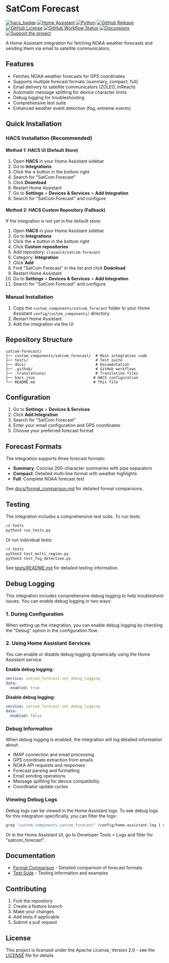 # SatCom Forecast

[![hacs_badge](https://img.shields.io/badge/HACS-Custom-orange.svg)](https://github.com/custom-components/hacs)
[![Home Assistant](https://img.shields.io/badge/Home%20Assistant-2023.1+-blue.svg)](https://www.home-assistant.io/)
[![Python](https://img.shields.io/badge/python-3.9+-blue.svg)](https://www.python.org/)
[![GitHub Release](https://img.shields.io/github/v/release/clayauld/satcom-forecast)](https://github.com/clayauld/satcom-forecast/releases)
[![GitHub License](https://img.shields.io/github/license/clayauld/satcom-forecast)](https://github.com/clayauld/satcom-forecast/blob/main/LICENSE)
[![GitHub Workflow Status](https://img.shields.io/github/actions/workflow/status/clayauld/satcom-forecast/validation.yml?branch=main)](https://github.com/clayauld/satcom-forecast/actions)
[![Discussions](https://img.shields.io/badge/discussions-welcome-brightgreen.svg)](https://github.com/clayauld/satcom-forecast/discussions)
[![Support the project](https://img.shields.io/badge/support%20the%20project-☕%20Buy%20me%20a%20coffee-orange.svg)](https://www.buymeacoffee.com/clayauld)

A Home Assistant integration for fetching NOAA weather forecasts and sending them via email to satellite communicators.

## Features

- Fetches NOAA weather forecasts for GPS coordinates
- Supports multiple forecast formats (summary, compact, full)
- Email delivery to satellite communicators (ZOLEO, InReach)
- Automatic message splitting for device character limits
- Debug logging for troubleshooting
- Comprehensive test suite
- Enhanced weather event detection (fog, extreme events)

## Quick Installation

### HACS Installation (Recommended)

#### Method 1: HACS UI (Default Store)
1. Open **HACS** in your Home Assistant sidebar
2. Go to **Integrations**
3. Click the **+** button in the bottom right
4. Search for "SatCom Forecast"
5. Click **Download**
6. Restart Home Assistant
7. Go to **Settings** > **Devices & Services** > **Add Integration**
8. Search for "SatCom Forecast" and configure

#### Method 2: HACS Custom Repository (Fallback)
If the integration is not yet in the default store:
1. Open **HACS** in your Home Assistant sidebar
2. Go to **Integrations**
3. Click the **+** button in the bottom right
4. Click **Custom repositories**
5. Add repository: `clayauld/satcom-forecast`
6. Category: **Integration**
7. Click **Add**
8. Find "SatCom Forecast" in the list and click **Download**
9. Restart Home Assistant
10. Go to **Settings** > **Devices & Services** > **Add Integration**
11. Search for "SatCom Forecast" and configure

### Manual Installation

1. Copy the `custom_components/satcom_forecast` folder to your Home Assistant `config/custom_components/` directory
2. Restart Home Assistant
3. Add the integration via the UI

## Repository Structure

```
satcom-forecast/
├── custom_components/satcom_forecast/  # Main integration code
├── tests/                              # Test suite
├── docs/                               # Documentation
├── .github/                            # GitHub workflows
├── .translations/                      # Translation files
├── hacs.json                          # HACS configuration
└── README.md                          # This file
```

## Configuration

1. Go to **Settings** > **Devices & Services**
2. Click **Add Integration**
3. Search for "SatCom Forecast"
4. Enter your email configuration and GPS coordinates
5. Choose your preferred forecast format

## Forecast Formats

The integration supports three forecast formats:

- **Summary**: Concise 200-character summaries with pipe separators
- **Compact**: Detailed multi-line format with weather highlights
- **Full**: Complete NOAA forecast text

See [docs/format_comparison.md](docs/format_comparison.md) for detailed format comparisons.

## Testing

The integration includes a comprehensive test suite. To run tests:

```bash
cd tests
python3 run_tests.py
```

Or run individual tests:

```bash
cd tests
python3 test_multi_region.py
python3 test_fog_detection.py
```

See [tests/README.md](tests/README.md) for detailed testing information.

## Debug Logging

This integration includes comprehensive debug logging to help troubleshoot issues. You can enable debug logging in two ways:

### 1. During Configuration

When setting up the integration, you can enable debug logging by checking the "Debug" option in the configuration flow.

### 2. Using Home Assistant Services

You can enable or disable debug logging dynamically using the Home Assistant service:

**Enable debug logging:**
```yaml
service: satcom_forecast.set_debug_logging
data:
  enabled: true
```

**Disable debug logging:**
```yaml
service: satcom_forecast.set_debug_logging
data:
  enabled: false
```

### Debug Information

When debug logging is enabled, the integration will log detailed information about:

- IMAP connection and email processing
- GPS coordinate extraction from emails
- NOAA API requests and responses
- Forecast parsing and formatting
- Email sending operations
- Message splitting for device compatibility
- Coordinator update cycles

### Viewing Debug Logs

Debug logs can be viewed in the Home Assistant logs. To see debug logs for this integration specifically, you can filter the logs:

```bash
grep "custom_components.satcom_forecast" /config/home-assistant.log | grep DEBUG
```

Or in the Home Assistant UI, go to Developer Tools > Logs and filter for "satcom_forecast".

## Documentation

- [Format Comparison](docs/format_comparison.md) - Detailed comparison of forecast formats
- [Test Suite](tests/README.md) - Testing information and examples

## Contributing

1. Fork the repository
2. Create a feature branch
3. Make your changes
4. Add tests if applicable
5. Submit a pull request

## License

This project is licensed under the Apache License, Version 2.0 - see the [LICENSE](LICENSE) file for details.
